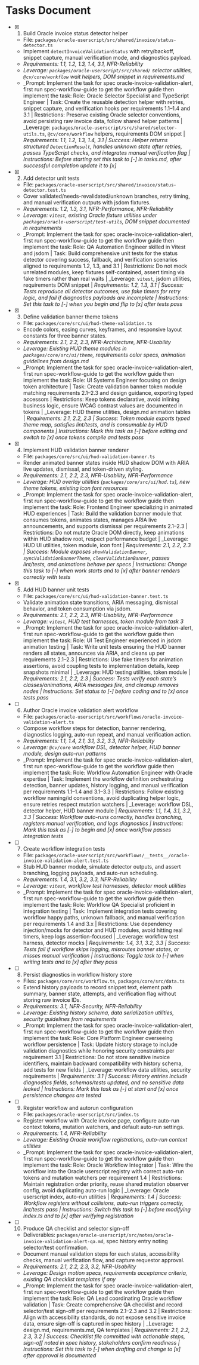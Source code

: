 # Tasks Document

- [x] 1. Build Oracle invoice status detector helper
  - File: `packages/oracle-userscript/src/shared/invoice/status-detector.ts`
  - Implement `detectInvoiceValidationStatus` with retry/backoff, snippet capture, manual verification mode, and diagnostics payload.
  - _Requirements: 1.1, 1.2, 1.3, 1.4, 3.1, NFR-Reliability_
  - _Leverage: `packages/oracle-userscript/src/shared/` selector utilities, `@cv/core/workflow` wait helpers, DOM snippet in requirements.md_
  - _Prompt: Implement the task for spec oracle-invoice-validation-alert, first run spec-workflow-guide to get the workflow guide then implement the task: Role: Oracle Selector Specialist and TypeScript Engineer | Task: Create the reusable detection helper with retries, snippet capture, and verification hooks per requirements 1.1–1.4 and 3.1 | Restrictions: Preserve existing Oracle selector conventions, avoid persisting raw invoice data, follow shared helper patterns | _Leverage: `packages/oracle-userscript/src/shared/selector-utils.ts`, `@cv/core/workflow` helpers, requirements DOM snippet | _Requirements: 1.1, 1.2, 1.3, 1.4, 3.1 | Success: Helper returns structured `DetectionResult`, handles unknown state after retries, passes TypeScript checks, and integrates manual verification flag | Instructions: Before starting set this task to [-] in tasks.md, after successful completion update it to [x]_

- [x] 2. Add detector unit tests
  - File: `packages/oracle-userscript/src/shared/invoice/status-detector.test.ts`
  - Cover validated/needs-revalidated/unknown branches, retry timing, and manual verification outputs with jsdom fixtures.
  - _Requirements: 1.2, 1.3, 3.1, NFR-Performance, NFR-Reliability_
  - _Leverage: `vitest`, existing Oracle fixture utilities under `packages/oracle-userscript/test-utils`, DOM snippet documented in requirements_
  - _Prompt: Implement the task for spec oracle-invoice-validation-alert, first run spec-workflow-guide to get the workflow guide then implement the task: Role: QA Automation Engineer skilled in Vitest and jsdom | Task: Build comprehensive unit tests for the status detector covering success, fallback, and verification scenarios aligned to requirements 1.2, 1.3, and 3.1 | Restrictions: Do not mock unrelated modules, keep fixtures self-contained, assert timing via fake timers rather than real waits | _Leverage: `vitest`, jsdom utilities, requirements DOM snippet | _Requirements: 1.2, 1.3, 3.1 | Success: Tests reproduce all detector outcomes, use fake timers for retry logic, and fail if diagnostics payloads are incomplete | Instructions: Set this task to [-] when you begin and flip to [x] after tests pass_

- [x] 3. Define validation banner theme tokens
  - File: `packages/core/src/ui/hud-theme-validation.ts`
  - Encode colors, easing curves, keyframes, and responsive layout constants for three banner states.
  - _Requirements: 2.1, 2.2, 2.3, NFR-Architecture, NFR-Usability_
  - _Leverage: Existing HUD theme modules in `packages/core/src/ui/theme`, requirements color specs, animation guidelines from design.md_
  - _Prompt: Implement the task for spec oracle-invoice-validation-alert, first run spec-workflow-guide to get the workflow guide then implement the task: Role: UI Systems Engineer focusing on design token architecture | Task: Create validation banner token module matching requirements 2.1–2.3 and design guidance, exporting typed accessors | Restrictions: Keep tokens declarative, avoid inlining business logic, ensure WCAG contrast values are documented in tokens | _Leverage: HUD theme utilities, design.md animation tables | _Requirements: 2.1, 2.2, 2.3 | Success: Token module exports typed theme map, satisfies lint/tests, and is consumable by HUD components | Instructions: Mark this task as [-] before editing and switch to [x] once tokens compile and tests pass_

- [x] 4. Implement HUD validation banner renderer
  - File: `packages/core/src/ui/hud-validation-banner.ts`
  - Render animated banner states inside HUD shadow DOM with ARIA live updates, dismissal, and token-driven styling.
  - _Requirements: 2.1, 2.2, 2.3, NFR-Usability, NFR-Performance_
  - _Leverage: HUD overlay utilities (`packages/core/src/ui/hud.ts`), new theme tokens, existing icon font resources_
  - _Prompt: Implement the task for spec oracle-invoice-validation-alert, first run spec-workflow-guide to get the workflow guide then implement the task: Role: Frontend Engineer specializing in animated HUD experiences | Task: Build the validation banner module that consumes tokens, animates states, manages ARIA live announcements, and supports dismissal per requirements 2.1–2.3 | Restrictions: Do not mutate Oracle DOM directly, keep animations within HUD shadow root, respect performance budget | _Leverage: HUD UI utilities, token module, icon font | _Requirements: 2.1, 2.2, 2.3 | Success: Module exposes `showValidationBanner`, `syncValidationBannerTheme`, `clearValidationBanner`, passes lint/tests, and animations behave per specs | Instructions: Change this task to [-] when work starts and to [x] after banner renders correctly with tests_

- [x] 5. Add HUD banner unit tests
  - File: `packages/core/src/ui/hud-validation-banner.test.ts`
  - Validate animation state transitions, ARIA messaging, dismissal behavior, and token consumption via jsdom.
  - _Requirements: 2.1, 2.2, 2.3, NFR-Usability, NFR-Performance_
  - _Leverage: `vitest`, HUD test harnesses, token module from task 3_
  - _Prompt: Implement the task for spec oracle-invoice-validation-alert, first run spec-workflow-guide to get the workflow guide then implement the task: Role: UI Test Engineer experienced in jsdom animation testing | Task: Write unit tests ensuring the HUD banner renders all states, announces via ARIA, and cleans up per requirements 2.1–2.3 | Restrictions: Use fake timers for animation assertions, avoid coupling tests to implementation details, keep snapshots minimal | _Leverage: HUD testing utilities, token module | _Requirements: 2.1, 2.2, 2.3 | Success: Tests verify each state’s classes/animations, ARIA messages fire, and cleanup removes nodes | Instructions: Set status to [-] before coding and to [x] once tests pass_

- [ ] 6. Author Oracle invoice validation alert workflow
  - File: `packages/oracle-userscript/src/workflows/oracle-invoice-validation-alert.ts`
  - Compose workflow steps for detection, banner rendering, diagnostics logging, auto-run repeat, and manual verification action.
  - _Requirements: 1.1, 1.4, 2.1, 3.1, 3.2, 3.3, NFR-Reliability_
  - _Leverage: `@cv/core` workflow DSL, detector helper, HUD banner module, design auto-run patterns_
  - _Prompt: Implement the task for spec oracle-invoice-validation-alert, first run spec-workflow-guide to get the workflow guide then implement the task: Role: Workflow Automation Engineer with Oracle expertise | Task: Implement the workflow definition orchestrating detection, banner updates, history logging, and manual verification per requirements 1.1–1.4 and 3.1–3.3 | Restrictions: Follow existing workflow naming/id conventions, avoid duplicating helper logic, ensure retries respect mutation watchers | _Leverage: workflow DSL, detector helper, HUD banner module | _Requirements: 1.1, 1.4, 3.1, 3.2, 3.3 | Success: Workflow auto-runs correctly, handles branching, registers manual verification, and logs diagnostics | Instructions: Mark this task as [-] to begin and [x] once workflow passes integration tests_

- [ ] 7. Create workflow integration tests
  - File: `packages/oracle-userscript/src/workflows/__tests__/oracle-invoice-validation-alert.test.ts`
  - Stub HUD banner module, simulate detector outputs, and assert branching, logging payloads, and auto-run scheduling.
  - _Requirements: 1.4, 3.1, 3.2, 3.3, NFR-Reliability_
  - _Leverage: `vitest`, workflow test harnesses, detector mock utilities_
  - _Prompt: Implement the task for spec oracle-invoice-validation-alert, first run spec-workflow-guide to get the workflow guide then implement the task: Role: Workflow QA Specialist proficient in integration testing | Task: Implement integration tests covering workflow happy paths, unknown fallback, and manual verification per requirements 1.4 and 3.x | Restrictions: Use dependency injection/mocks for detector and HUD modules, avoid hitting real timers, keep logs assertion-focused | _Leverage: workflow test harness, detector mocks | _Requirements: 1.4, 3.1, 3.2, 3.3 | Success: Tests fail if workflow skips logging, misroutes banner states, or misses manual verification | Instructions: Toggle task to [-] when writing tests and to [x] after they pass_

- [ ] 8. Persist diagnostics in workflow history store
  - Files: `packages/core/src/workflow.ts`, `packages/core/src/data.ts`
  - Extend history payloads to record snippet text, element path summary, banner state, attempts, and verification flag without storing raw invoice IDs.
  - _Requirements: 3.1, NFR-Security, NFR-Reliability_
  - _Leverage: Existing history schema, data serialization utilities, security guidelines from requirements_
  - _Prompt: Implement the task for spec oracle-invoice-validation-alert, first run spec-workflow-guide to get the workflow guide then implement the task: Role: Core Platform Engineer overseeing workflow persistence | Task: Update history storage to include validation diagnostics while honoring security constraints per requirement 3.1 | Restrictions: Do not store sensitive invoice identifiers, maintain backward compatibility with history schema, add tests for new fields | _Leverage: workflow data utilities, security requirements | _Requirements: 3.1 | Success: History entries include diagnostics fields, schemas/tests updated, and no sensitive data leaked | Instructions: Mark this task as [-] at start and [x] once persistence changes are tested_

- [ ] 9. Register workflow and autorun configuration
  - File: `packages/oracle-userscript/src/index.ts`
  - Register workflow with Oracle invoice page, configure auto-run context tokens, mutation watchers, and default auto-run settings.
  - _Requirements: 1.4, NFR-Reliability_
  - _Leverage: Existing Oracle workflow registrations, auto-run context utilities_
  - _Prompt: Implement the task for spec oracle-invoice-validation-alert, first run spec-workflow-guide to get the workflow guide then implement the task: Role: Oracle Workflow Integrator | Task: Wire the workflow into the Oracle userscript registry with correct auto-run tokens and mutation watchers per requirement 1.4 | Restrictions: Maintain registration order priority, reuse shared mutation observer config, avoid duplicating auto-run logic | _Leverage: Oracle userscript index, auto-run utilities | _Requirements: 1.4 | Success: Workflow registers without collisions, auto-run triggers correctly, lint/tests pass | Instructions: Switch this task to [-] before modifying index.ts and to [x] after verifying registration_

- [ ] 10. Produce QA checklist and selector sign-off
  - Deliverables: `packages/oracle-userscript/src/notes/oracle-invoice-validation-alert-qa.md`, spec history entry noting selector/test confirmation.
  - Document manual validation steps for each status, accessibility checks, manual verification flow, and capture requestor approval.
  - _Requirements: 2.1, 2.2, 2.3, 3.2, NFR-Usability_
  - _Leverage: Design motion specs, requirements acceptance criteria, existing QA checklist templates if any_
  - _Prompt: Implement the task for spec oracle-invoice-validation-alert, first run spec-workflow-guide to get the workflow guide then implement the task: Role: QA Lead coordinating Oracle workflow validation | Task: Create comprehensive QA checklist and record selector/test sign-off per requirements 2.1–2.3 and 3.2 | Restrictions: Align with accessibility standards, do not expose sensitive invoice data, ensure sign-off is captured in spec history | _Leverage: design.md, requirements.md, QA templates | _Requirements: 2.1, 2.2, 2.3, 3.2 | Success: Checklist file committed with actionable steps, sign-off noted in spec history, stakeholders confirm readiness | Instructions: Set this task to [-] when drafting and change to [x] after approval is documented_
